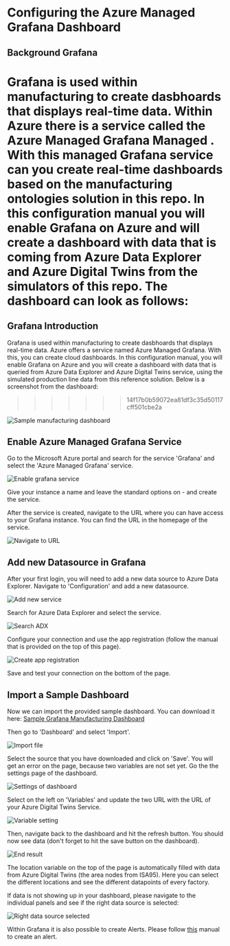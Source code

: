 # Configuring the Azure Managed Grafana Dashboard

## Background Grafana

Grafana is used within manufacturing to create dasbhoards that displays real-time data. Within Azure there is a service called the Azure Managed Grafana Managed . With this managed Grafana service can you create real-time dashboards based on the manufacturing ontologies solution in this repo. In this configuration manual you will enable Grafana on Azure and will create a dashboard with data that is coming from Azure Data Explorer and Azure Digital Twins from the simulators of this repo. The dashboard can look as follows:
=======
## Grafana Introduction
Grafana is used within manufacturing to create dasbhoards that displays real-time data. Azure offers a service named Azure Managed Grafana. With this, you can create cloud dashboards. In this configuration manual, you will enable Grafana on Azure and you will create a dashboard with data that is queried from Azure Data Explorer and Azure Digital Twins service, using the simulated production line data from this reference solution. Below is a screenshot from the dashboard:
>>>>>>> 14f17b0b59072ea81df3c35d50117cff501cbe2a

![Sample manufacturing dashboard](example%20dashboard.png)

## Enable Azure Managed Grafana Service

Go to the Microsoft Azure portal and search for the service 'Grafana' and select the 'Azure Managed Grafana' service.

![Enable grafana service](enablegrafaservice.png)

Give your instance a name and leave the standard options on - and create the service. 

After the service is created, navigate to the URL where you can have access to your Grafana instance. You can find the URL in the homepage of the service. 

![Navigate to URL](urltografana.png)

## Add new Datasource in Grafana

After your first login, you will need to add a new data source to Azure Data Explorer. Navigate to 'Configuration' and add a new datasource.

![Add new service](adddatasroucegrafana.png)

Search for Azure Data Explorer and select the service.

![Search ADX](searchadx.png)

Configure your connection and use the app registration (follow the manual that is provided on the top of this page).

![Create app registration](appregistration.png)

Save and test your connection on the bottom of the page. 

## Import a Sample Dashboard

Now we can import the provided sample dashboard. You can download it here: [Sample Grafana Manufacturing Dashboard](samplegrafanadashboard.json)

Then go to 'Dashboard' and select 'Import'.

![Import file](importfile.png)

Select the source that you have downloaded and click on 'Save'. You will get an error on the page, because two variables are not set yet. Go the the settings page of the dashboard.

![Settings of dashboard](settingsdashboard.png)

Select on the left on 'Variables' and update the two URL with the URL of your Azure Digital Twins Service. 

![Variable setting](variablesetting.png)

Then, navigate back to the dashboard and hit the refresh button. You should now see data (don't forget to hit the save button on the dashboard).

![End result](endresult.png)

The location variable on the top of the page is automatically filled with data from Azure Digital Twins (the area nodes from ISA95). Here you can select the different locations and see the different datapoints of every factory. 

If data is not showing up in your dashboard, please navigate to the individual panels and see if the right data source is selected:

![Right data source selected](datasourceselected.png)

Within Grafana it is also possible to create Alerts. Please follow [this](grafanaalert.md) manual to create an alert.